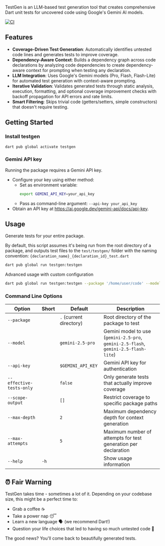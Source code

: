 TestGen is an LLM-based test generation tool that creates comprehensive Dart unit tests for uncovered code using Google's Gemini AI models.

[![CI](https://github.com/AmrAhmed119/dart-testgen/actions/workflows/testgen.yaml/badge.svg)](https://github.com/AmrAhmed119/dart-testgen/actions/workflows/testgen.yaml)

## Features

- **Coverage-Driven Test Generation**: Automatically identifies untested code lines and generates tests to improve coverage.
- **Dependency-Aware Context**: Builds a dependency graph across code declarations by analyzing code dependencies to create dependency-aware context for prompting when testing any declaration.
- **LLM Integration**: Uses Google's Gemini models (Pro, Flash, Flash-Lite) for automated test generation with context-aware prompting.
- **Iterative Validation**: Validates generated tests through static analysis, execution, formatting, and optional coverage improvement checks with backoff propagation for API errors and rate limits.
- **Smart Filtering**: Skips trivial code (getters/setters, simple constructors) that doesn't require testing.

## Getting Started

### Install testgen

```dart
dart pub global activate testgen
```

### Gemini API key

Running the package requires a Gemini API key.
- Configure your key using either method:
  - Set as environment variable:
    ```bash
    export GEMINI_API_KEY=your_api_key
    ```
  - Pass as command-line argument: `--api-key your_api_key`
- Obtain an API key at https://ai.google.dev/gemini-api/docs/api-key.

## Usage

Generate tests for your entire package.

By default, this script assumes it's being run from the root directory of a package, and outputs test files to the `test/testgen/` folder with the naming convention: `{declaration_name}_{declaration_id}_test.dart`

```bash
dart pub global run testgen:testgen
```

Advanced usage with custom configuration
```bash
dart pub global run testgen:testgen --package '/home/user/code' --model gemini-2.5-flash --api-key your_key --max-depth 5 --max-attempts 10 --effective-tests-only
```

### Command Line Options

| Option | Short | Default | Description |
|--------|-------|---------|-------------|
| `--package` | | `.` (current directory) | Root directory of the package to test |
| `--model` | | `gemini-2.5-pro` | Gemini model to use (`gemini-2.5-pro`, `gemini-2.5-flash`, `gemini-2.5-flash-lite`) |
| `--api-key` | | `$GEMINI_API_KEY` | Gemini API key for authentication |
| `--effective-tests-only` | | `false` | Only generate tests that actually improve coverage |
| `--scope-output` | | `[]` | Restrict coverage to specific package paths |
| `--max-depth` | | `2` | Maximum dependency depth for context generation |
| `--max-attempts` | | `5` | Maximum number of attempts for test generation per declaration |
| `--help` | `-h` | | Show usage information |

## ⏰ Fair Warning

 TestGen takes time - sometimes a lot of it. Depending on your codebase size, this might be a perfect time to:

- Grab a coffee ☕
- Take a power nap 😴
- Learn a new language 🗣️ (we recommend Dart!)
- Question your life choices that led to having so much untested code 🤔

The good news? You'll come back to beautifully generated tests.
